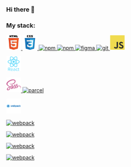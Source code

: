 ### Hi there 👋

<!--
**Maestrotel/Maestrotel** is a ✨ _special_ ✨ repository because its `README.md` (this file) appears on your GitHub profile.

Here are some ideas to get you started:

- 🔭 I’m currently working on ...
- 🌱 I’m currently learning ...
- 👯 I’m looking to collaborate on ...
- 🤔 I’m looking for help with ...
- 💬 Ask me about ...
- 📫 How to reach me: ...
- 😄 Pronouns: ...
- ⚡ Fun fact: ...
-->

<h3 align="left">My stack:</h3>
 <a href="https://www.w3.org/html/" target="_blank" rel="noreferrer">
 <img src="https://raw.githubusercontent.com/devicons/devicon/master/icons/html5/html5-original-wordmark.svg" alt="html5" width="40" height="40"/> </a>
 
 <a href="https://www.w3schools.com/css/" target="_blank" rel="noreferrer">
 <img src="https://raw.githubusercontent.com/devicons/devicon/master/icons/css3/css3-original-wordmark.svg" alt="css3" width="40" height="40"/> </a> 
 
 <a href="https://www.npmjs.com/" target="_blank" rel="noreferrer"> 
 <img src="https://www.vectorlogo.zone/logos/npmjs/npmjs-ar21.svg" alt="npm" width="40" height="40"/> </a> 
 
 <a href="https://code.visualstudio.com/" target="_blank" rel="noreferrer"> 
 <img src="https://www.vectorlogo.zone/logos/visualstudio_code/visualstudio_code-icon.svg" alt="npm" width="40" height="40"/> </a> 
 
 <a href="https://www.figma.com/" target="_blank" rel="noreferrer">
 <img src="https://www.vectorlogo.zone/logos/figma/figma-icon.svg" alt="figma" width="40" height="40"/> </a> 
 
 <a href="https://git-scm.com/" target="_blank" rel="noreferrer"> 
 <img src="https://www.vectorlogo.zone/logos/git-scm/git-scm-icon.svg" alt="git" width="40" height="40"/> </a>  
 
 <a href="https://developer.mozilla.org/en-US/docs/Web/JavaScript" target="_blank" rel="noreferrer"> 
 <img src="https://raw.githubusercontent.com/devicons/devicon/master/icons/javascript/javascript-original.svg" alt="javascript" width="40" height="40"/> </a> 
 
 <a href="https://reactjs.org/" target="_blank" rel="noreferrer"> <img src="https://raw.githubusercontent.com/devicons/devicon/master/icons/react/react-original-wordmark.svg" alt="react" width="40" height="40"/> </a>
 
 <a href="https://sass-lang.com" target="_blank" rel="noreferrer"> 
 <img src="https://raw.githubusercontent.com/devicons/devicon/master/icons/sass/sass-original.svg" alt="sass" width="40" height="40"/> </a>
 
 <a href="https://parceljs.org/" target="_blank" rel="noreferrer"> 
 <img src="https://www.vectorlogo.zone/logos/parceljs/parceljs-ar21.svg" alt="parcel" width="70" height="40"/> </a>
 
 <a href="https://webpack.js.org" target="_blank" rel="noreferrer"> <img src="https://raw.githubusercontent.com/devicons/devicon/d00d0969292a6569d45b06d3f350f463a0107b0d/icons/webpack/webpack-original-wordmark.svg" alt="webpack" width="40" height="40"/> </a>
 
 <a href="https://nodejs.org/en/" target="_blank" rel="noreferrer"> <img src="https://www.vectorlogo.zone/logos/nodejs/nodejs-ar21.svg" alt="webpack" width="70" height="40"/> </a>
 
 <a href="https://slack.com/" target="_blank" rel="noreferrer"> <img src="https://www.vectorlogo.zone/logos/slack/slack-icon.svg" alt="webpack" width="40" height="40"/> </a>
 
 <a href="https://trello.com/" target="_blank" rel="noreferrer"> <img src="https://www.vectorlogo.zone/logos/trello/trello-icon.svg" alt="webpack" width="40" height="40"/> </a>
 
 <a href="https://google.com/" target="_blank" rel="noreferrer"> <img src="https://www.vectorlogo.zone/logos/google/google-icon.svg" alt="webpack" width="40" height="40"/> </a>
 
<!--  https://www.vectorlogo.zone/logos/js_webpack/js_webpack-ar21.svg
 https://www.vectorlogo.zone/logos/getbootstrap/getbootstrap-icon.svg
 https://www.vectorlogo.zone/logos/canva/canva-ar21.svg
 https://www.vectorlogo.zone/logos/codepen/codepen-icon.svg
 https://www.vectorlogo.zone/logos/fluxcdio/fluxcdio-icon.svg
 https://www.vectorlogo.zone/logos/gitlab/gitlab-icon.svg
 https://www.vectorlogo.zone/logos/nuxtjs/nuxtjs-ar21.svg
 https://www.vectorlogo.zone/logos/netlify/netlify-icon.svg
 https://www.vectorlogo.zone/logos/pugjs/pugjs-ar21.svg
 https://www.vectorlogo.zone/logos/pugjs/pugjs-icon.svg
 https://www.vectorlogo.zone/logos/typescriptlang/typescriptlang-icon.svg
 https://www.vectorlogo.zone/logos/vuejs/vuejs-ar21.svg
 https://www.vectorlogo.zone/logos/vuejs/vuejs-icon.svg -->
 
 
